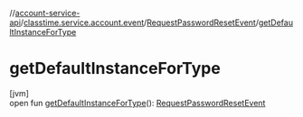 //[account-service-api](../../../index.md)/[classtime.service.account.event](../index.md)/[RequestPasswordResetEvent](index.md)/[getDefaultInstanceForType](get-default-instance-for-type.md)

# getDefaultInstanceForType

[jvm]\
open fun [getDefaultInstanceForType](get-default-instance-for-type.md)(): [RequestPasswordResetEvent](index.md)
